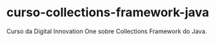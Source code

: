 # curso-collections-framework-java
Curso da Digital Innovation One sobre Collections Framework do Java. 
